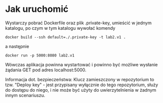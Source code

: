 # Jak uruchomić

Wystarczy pobrać Dockerfile oraz plik .private-key, umieścić w jednym katalogu, po czym w tym katalogu wywołać komendy

`docker build --ssh default=./.private-key -t lab2.v1 .`

a następnie

`docker run -p 5000:8080 lab2.v1`

Wówczas aplikacja powinna wystartować i powinno być możliwe wysłanie żądania GET pod adres localhost:5000.

Informacja dot. bezpieczeństwa: Klucz zamieszczony w repozytorium to tzw. "Deploy key" - jest przypisany wyłącznie do tego repozytorium, służy do dostępu do niego, i nie może być użyty do uwierzytelnienia w żadnym innym scenariuszu.